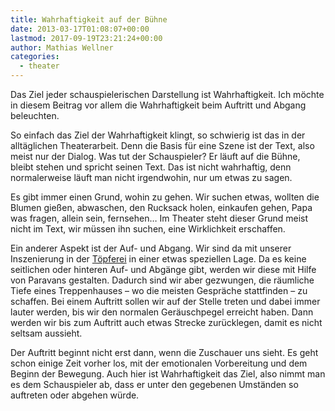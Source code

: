```yaml
---
title: Wahrhaftigkeit auf der Bühne
date: 2013-03-17T01:08:07+00:00
lastmod: 2017-09-19T23:21:24+00:00
author: Mathias Wellner
categories:
  - theater
---
```

Das Ziel jeder schauspielerischen Darstellung ist Wahrhaftigkeit. Ich möchte in diesem Beitrag vor allem die Wahrhaftigkeit beim Auftritt und Abgang beleuchten. 

So einfach das Ziel der Wahrhaftigkeit klingt, so schwierig ist das in der alltäglichen Theaterarbeit. Denn die Basis für eine Szene ist der Text, also meist nur der Dialog. Was tut der Schauspieler? Er läuft auf die Bühne, bleibt stehen und spricht seinen Text. Das ist nicht wahrhaftig, denn normalerweise läuft man nicht irgendwohin, nur um etwas zu sagen. 

Es gibt immer einen Grund, wohin zu gehen. Wir suchen etwas, wollten die Blumen gießen, abwaschen, den Rucksack holen, einkaufen gehen, Papa was fragen, allein sein, fernsehen&#8230; Im Theater steht dieser Grund meist nicht im Text, wir müssen ihn suchen, eine Wirklichkeit erschaffen. 

Ein anderer Aspekt ist der Auf- und Abgang. Wir sind da mit unserer Inszenierung in der [Töpferei](http://www.pfirsi.ch/toepferei/) in einer etwas speziellen Lage. Da es keine seitlichen oder hinteren Auf- und Abgänge gibt, werden wir diese mit Hilfe von Paravans gestalten. Dadurch sind wir aber gezwungen, die räumliche Tiefe eines Treppenhauses &ndash; wo die meisten Gespräche stattfinden &ndash; zu schaffen. Bei einem Auftritt sollen wir auf der Stelle treten und dabei immer lauter werden, bis wir den normalen Geräuschpegel erreicht haben. Dann werden wir bis zum Auftritt auch etwas Strecke zurücklegen, damit es nicht seltsam aussieht. 

Der Auftritt beginnt nicht erst dann, wenn die Zuschauer uns sieht. Es geht schon einige Zeit vorher los, mit der emotionalen Vorbereitung und dem Beginn der Bewegung. Auch hier ist Wahrhaftigkeit das Ziel, also nimmt man es dem Schauspieler ab, dass er unter den gegebenen Umständen so auftreten oder abgehen würde.